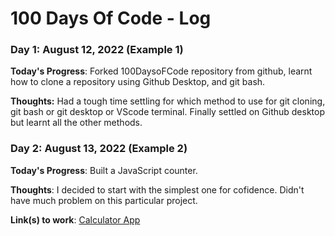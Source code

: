 # 100 Days Of Code - Log

### Day 1: August 12, 2022 (Example 1)


**Today's Progress**: Forked 100DaysoFCode repository from github, learnt how to clone a repository using Github Desktop, and git bash.

**Thoughts:** Had a tough time settling for which method to use for git cloning, git bash or git desktop or VScode terminal. Finally settled on Github desktop but learnt all the other methods.


### Day 2: August 13, 2022 (Example 2)

**Today's Progress**: Built a JavaScript counter.

**Thoughts**: I decided to start with the simplest one for cofidence. Didn't have much problem on this particular project.

**Link(s) to work**: [Calculator App](http://www.example.com)

